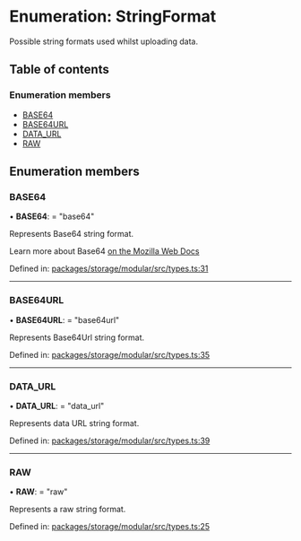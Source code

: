 # Enumeration: StringFormat

Possible string formats used whilst uploading data.

## Table of contents

### Enumeration members

- [BASE64](/reference/storage/enums/stringformat.md#base64)
- [BASE64URL](/reference/storage/enums/stringformat.md#base64url)
- [DATA\_URL](/reference/storage/enums/stringformat.md#data_url)
- [RAW](/reference/storage/enums/stringformat.md#raw)

## Enumeration members

### BASE64

• **BASE64**: = "base64"

Represents Base64 string format.

Learn more about Base64 [on the Mozilla Web Docs](https://developer.mozilla.org/en-US/docs/Web/API/WindowBase64/Base64_encoding_and_decoding)

Defined in: [packages/storage/modular/src/types.ts:31](https://github.com/invertase/react-native-firebase/blob/e2e22540/packages/storage/modular/src/types.ts#L31)

___

### BASE64URL

• **BASE64URL**: = "base64url"

Represents Base64Url string format.

Defined in: [packages/storage/modular/src/types.ts:35](https://github.com/invertase/react-native-firebase/blob/e2e22540/packages/storage/modular/src/types.ts#L35)

___

### DATA\_URL

• **DATA\_URL**: = "data\_url"

Represents data URL string format.

Defined in: [packages/storage/modular/src/types.ts:39](https://github.com/invertase/react-native-firebase/blob/e2e22540/packages/storage/modular/src/types.ts#L39)

___

### RAW

• **RAW**: = "raw"

Represents a raw string format.

Defined in: [packages/storage/modular/src/types.ts:25](https://github.com/invertase/react-native-firebase/blob/e2e22540/packages/storage/modular/src/types.ts#L25)
